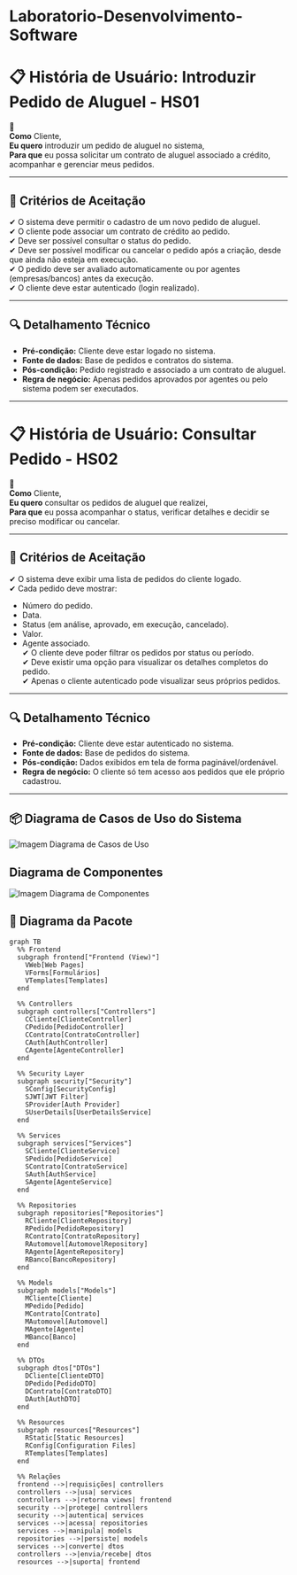 # Laboratorio-Desenvolvimento-Software

# 📋 História de Usuário: Introduzir Pedido de Aluguel - HS01  

👤  
**Como** Cliente,  
**Eu quero** introduzir um pedido de aluguel no sistema,  
**Para que** eu possa solicitar um contrato de aluguel associado a crédito, acompanhar e gerenciar meus pedidos.  

---

## **🎯 Critérios de Aceitação**  
✔ O sistema deve permitir o cadastro de um novo pedido de aluguel.  
✔ O cliente pode associar um contrato de crédito ao pedido.  
✔ Deve ser possível consultar o status do pedido.  
✔ Deve ser possível modificar ou cancelar o pedido após a criação, desde que ainda não esteja em execução.  
✔ O pedido deve ser avaliado automaticamente ou por agentes (empresas/bancos) antes da execução.  
✔ O cliente deve estar autenticado (login realizado).  

---

## **🔍 Detalhamento Técnico**  
- **Pré-condição:** Cliente deve estar logado no sistema.  
- **Fonte de dados:** Base de pedidos e contratos do sistema.  
- **Pós-condição:** Pedido registrado e associado a um contrato de aluguel.  
- **Regra de negócio:** Apenas pedidos aprovados por agentes ou pelo sistema podem ser executados.  

---

# 📋 História de Usuário: Consultar Pedido - HS02  

👤  
**Como** Cliente,  
**Eu quero** consultar os pedidos de aluguel que realizei,  
**Para que** eu possa acompanhar o status, verificar detalhes e decidir se preciso modificar ou cancelar.  

---

## **🎯 Critérios de Aceitação**  
✔ O sistema deve exibir uma lista de pedidos do cliente logado.  
✔ Cada pedido deve mostrar:  
   - Número do pedido.  
   - Data.  
   - Status (em análise, aprovado, em execução, cancelado).  
   - Valor.  
   - Agente associado.  
✔ O cliente deve poder filtrar os pedidos por status ou período.  
✔ Deve existir uma opção para visualizar os detalhes completos do pedido.  
✔ Apenas o cliente autenticado pode visualizar seus próprios pedidos.  

---

## **🔍 Detalhamento Técnico**  
- **Pré-condição:** Cliente deve estar autenticado no sistema.  
- **Fonte de dados:** Base de pedidos do sistema.  
- **Pós-condição:** Dados exibidos em tela de forma paginável/ordenável.  
- **Regra de negócio:** O cliente só tem acesso aos pedidos que ele próprio cadastrou.  

---

## 📦 Diagrama de Casos de Uso do Sistema  
![Imagem Diagrama de Casos de Uso](https://github.com/VianaLeo13/Laboratorio-Desenvolvimento-Software/blob/main/Laboratorio%2002/CasoUso-Lab2-2.png)

## Diagrama de Componentes

![Imagem Diagrama de Componentes](https://github.com/VianaLeo13/Laboratorio-Desenvolvimento-Software/blob/main/Laboratorio%2002/Diagrama%20de%20Componentes.png)

## 🔎 Diagrama da Pacote
```mermaid
graph TB
  %% Frontend
  subgraph frontend["Frontend (View)"]
    VWeb[Web Pages]
    VForms[Formulários]
    VTemplates[Templates]
  end

  %% Controllers
  subgraph controllers["Controllers"]
    CCliente[ClienteController]
    CPedido[PedidoController]
    CContrato[ContratoController]
    CAuth[AuthController]
    CAgente[AgenteController]
  end

  %% Security Layer
  subgraph security["Security"]
    SConfig[SecurityConfig]
    SJWT[JWT Filter]
    SProvider[Auth Provider]
    SUserDetails[UserDetailsService]
  end

  %% Services
  subgraph services["Services"]
    SCliente[ClienteService]
    SPedido[PedidoService]
    SContrato[ContratoService]
    SAuth[AuthService]
    SAgente[AgenteService]
  end

  %% Repositories
  subgraph repositories["Repositories"]
    RCliente[ClienteRepository]
    RPedido[PedidoRepository]
    RContrato[ContratoRepository]
    RAutomovel[AutomovelRepository]
    RAgente[AgenteRepository]
    RBanco[BancoRepository]
  end

  %% Models
  subgraph models["Models"]
    MCliente[Cliente]
    MPedido[Pedido]
    MContrato[Contrato]
    MAutomovel[Automovel]
    MAgente[Agente]
    MBanco[Banco]
  end

  %% DTOs
  subgraph dtos["DTOs"]
    DCliente[ClienteDTO]
    DPedido[PedidoDTO]
    DContrato[ContratoDTO]
    DAuth[AuthDTO]
  end

  %% Resources
  subgraph resources["Resources"]
    RStatic[Static Resources]
    RConfig[Configuration Files]
    RTemplates[Templates]
  end

  %% Relações
  frontend -->|requisições| controllers
  controllers -->|usa| services
  controllers -->|retorna views| frontend
  security -->|protege| controllers
  security -->|autentica| services
  services -->|acessa| repositories
  services -->|manipula| models
  repositories -->|persiste| models
  services -->|converte| dtos
  controllers -->|envia/recebe| dtos
  resources -->|suporta| frontend
